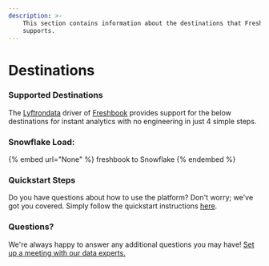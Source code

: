 ```yaml
---
description: >-
    This section contains information about the destinations that Freshbook
    supports.
---
```


# Destinations

### Supported Destinations

The [Lyftrondata](https://www.lyftrondata.com/) driver of [Freshbook](None) provides support for the below destinations for instant analytics with no engineering in just 4 simple steps.

### Snowflake Load:

{% embed url="None" %}
freshbook to Snowflake
{% endembed %}

### Quickstart Steps

Do you have questions about how to use the platform? Don't worry; we've got you covered. Simply follow the quickstart instructions [here](README.md).

### Questions? <a href="#questions" id="questions"></a>

We're always happy to answer any additional questions you may have! [Set up a meeting with our data experts.](https://www.lyftrondata.com/book-a-meeting/)
